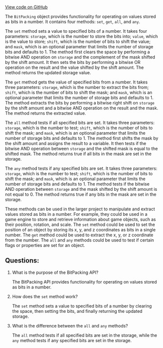 [View code on GitHub](https://github.com/playcanvas/engine/src/core/math/bit-packing.js)

The `BitPacking` object provides functionality for operating on values stored as bits in a number. It contains four methods: `set`, `get`, `all`, and `any`.

The `set` method sets a value to specified bits of a number. It takes four parameters: `storage`, which is the number to store the bits into; `value`, which is the value to store; `shift`, which is the number of bits to shift the value; and `mask`, which is an optional parameter that limits the number of storage bits and defaults to 1. The method first clears the space by performing a bitwise AND operation on `storage` and the complement of the mask shifted by the shift amount. It then sets the bits by performing a bitwise OR operation on the result and the value shifted by the shift amount. The method returns the updated storage value.

The `get` method gets the value of specified bits from a number. It takes three parameters: `storage`, which is the number to extract the bits from; `shift`, which is the number of bits to shift the mask; and `mask`, which is an optional parameter that limits the number of storage bits and defaults to 1. The method extracts the bits by performing a bitwise right shift on `storage` by the shift amount and a bitwise AND operation on the result and the mask. The method returns the extracted value.

The `all` method tests if all specified bits are set. It takes three parameters: `storage`, which is the number to test; `shift`, which is the number of bits to shift the mask; and `mask`, which is an optional parameter that limits the number of storage bits and defaults to 1. The method first shifts the mask by the shift amount and assigns the result to a variable. It then tests if the bitwise AND operation between `storage` and the shifted mask is equal to the shifted mask. The method returns true if all bits in the mask are set in the storage.

The `any` method tests if any specified bits are set. It takes three parameters: `storage`, which is the number to test; `shift`, which is the number of bits to shift the mask; and `mask`, which is an optional parameter that limits the number of storage bits and defaults to 1. The method tests if the bitwise AND operation between `storage` and the mask shifted by the shift amount is not equal to 0. The method returns true if any bits in the mask are set in the storage.

These methods can be used in the larger project to manipulate and extract values stored as bits in a number. For example, they could be used in a game engine to store and retrieve information about game objects, such as their position, rotation, and scale. The `set` method could be used to set the position of an object by storing its x, y, and z coordinates as bits in a single number. The `get` method could be used to extract the x, y, or z coordinate from the number. The `all` and `any` methods could be used to test if certain flags or properties are set for an object.
## Questions: 
 1. What is the purpose of the BitPacking API?
    
    The BitPacking API provides functionality for operating on values stored as bits in a number.

2. How does the `set` method work?
    
    The `set` method sets a value to specified bits of a number by clearing the space, then setting the bits, and finally returning the updated storage.

3. What is the difference between the `all` and `any` methods?
    
    The `all` method tests if all specified bits are set in the storage, while the `any` method tests if any specified bits are set in the storage.